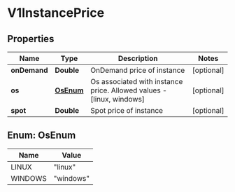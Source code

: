 # V1InstancePrice

## Properties
Name | Type | Description | Notes
------------ | ------------- | ------------- | -------------
**onDemand** | **Double** | OnDemand price of instance |  [optional]
**os** | [**OsEnum**](#OsEnum) | Os associated with instance price. Allowed values - [linux, windows] |  [optional]
**spot** | **Double** | Spot price of instance |  [optional]

<a name="OsEnum"></a>
## Enum: OsEnum
Name | Value
---- | -----
LINUX | &quot;linux&quot;
WINDOWS | &quot;windows&quot;
